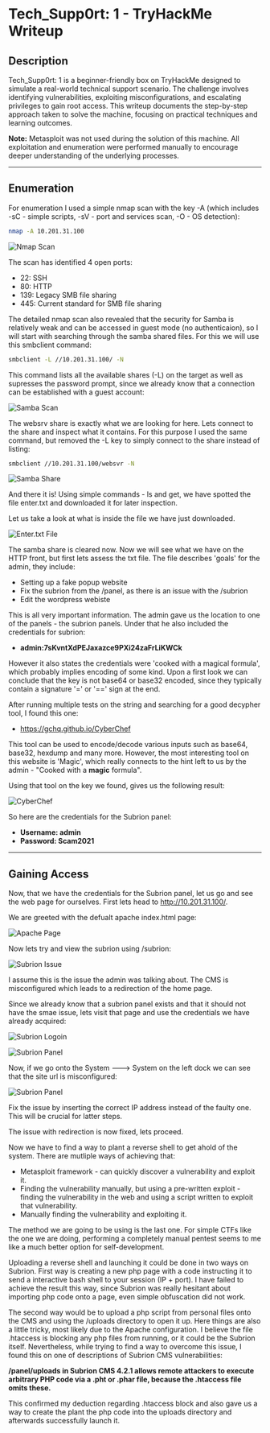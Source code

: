 # Tech_Supp0rt: 1 - TryHackMe Writeup

## Description
Tech_Supp0rt: 1 is a beginner-friendly box on TryHackMe designed to simulate a real-world technical support scenario. The challenge involves identifying vulnerabilities, exploiting misconfigurations, and escalating privileges to gain root access. This writeup documents the step-by-step approach taken to solve the machine, focusing on practical techniques and learning outcomes.

**Note:** Metasploit was not used during the solution of this machine. All exploitation and enumeration were performed manually to encourage deeper understanding of the underlying processes.

---

## Enumeration
For enumeration I used a simple nmap scan with the key -A (which includes -sC - simple scripts, -sV - port and services scan, -O - OS detection):

```bash
nmap -A 10.201.31.100
```

![Nmap Scan](assets/nmap-scan.png)

The scan has identified 4 open ports:
- 22: SSH
- 80: HTTP
- 139: Legacy SMB file sharing
- 445: Current standard for SMB file sharing

The detailed nmap scan also revealed that the security for Samba is relatively weak and can be accessed in guest mode (no authenticaion), so I will start with searching through the samba shared files. For this we will use this smbclient command:

```bash
smbclient -L //10.201.31.100/ -N
```

This command lists all the available shares (-L) on the target as well as supresses the password prompt, since we already know that a connection can be established with a guest account:


![Samba Scan](assets/smb-scan.png)

The websrv share is exactly what we are looking for here. Lets connect to the share and inspect what it contains. For this purpose I used the same command, but removed the -L key to simply connect to the share instead of listing:

```bash
smbclient //10.201.31.100/websvr -N
```

![Samba Share](assets/smb-share.png)


And there it is! Using simple commands - ls and get, we have spotted the file enter.txt and downloaded it for later inspection.

Let us take a look at what is inside the file we have just downloaded.

![Enter.txt File](assets/enter.txt.png)

The samba share is cleared now. Now we will see what we have on the HTTP front, but first lets assess the txt file. The file describes 'goals' for the admin, they include:
- Setting up a fake popup website
- Fix the subrion from the /panel, as there is an issue with the /subrion
- Edit the wordpress webiste

This is all very important information. The admin gave us the location to one of the panels - the subrion panels. Under that he also included the credentials for subrion:
- **admin:7sKvntXdPEJaxazce9PXi24zaFrLiKWCk**

However it also states the credentials were 'cooked with a magical formula', which probably implies encoding of some kind. Upon a first look we can conclude that the key is not base64 or base32 encoded, since they typically contain a signature '=' or '==' sign at the end.

After running multiple tests on the string and searching for a good decypher tool, I found this one:
- https://gchq.github.io/CyberChef

This tool can be used to encode/decode various inputs such as base64, base32, hexdump and many more. However, the most interesting tool on this website is 'Magic', which really connects to the hint left to us by the admin - "Cooked with a **magic** formula".

Using that tool on the key we found, gives us the following result:

![CyberChef](assets/CyberChef.png)


So here are the credentials for the Subrion panel:
- **Username: admin**
- **Password: Scam2021**

---

## Gaining Access

Now, that we have the credentials for the Subrion panel, let us go and see the web page for ourselves. First lets head to http://10.201.31.100/. 

We are greeted with the defualt apache index.html page:

![Apache Page](assets/apache-page.png)

Now lets try and view the subrion using /subrion:

![Subrion Issue](assets/subrion-issue.png)

I assume this is the issue the admin was talking about. The CMS is misconfigured which leads to a redirection of the home page.

Since we already know that a subrion panel exists and that it should not have the smae issue, lets visit that page and use the credentials we have already acquired:

![Subrion Logoin](assets/subrion-login.png)


![Subrion Panel](assets/subrion-panel.png)

Now, if we go onto the System ---> System on the left dock we can see that the site url is misconfigured:

![Subrion Panel](assets/subrion-misconfig.png)

Fix the issue by inserting the correct IP address instead of the faulty one. This will be crucial for latter steps.

The issue with redirection is now fixed, lets proceed.

Now we have to find a way to plant a reverse shell to get ahold of the system. There are mutliple ways of achieving that:
- Metasploit framework - can quickly discover a vulnerability and exploit it.
- Finding the vulnerability manually, but using a pre-written exploit - finding the vulnerability in the web and using a script written to exploit that vulnerability.
- Manually finding the vulnerability and exploiting it.

The method we are going to be using is the last one. For simple CTFs like the one we are doing, performing a completely manual pentest seems to me like a much better option for self-development.

Uploading a reverse shell and launching it could be done in two ways on Subrion. First way is creating a new php page with a code instructing it to send a interactive bash shell to your session (IP + port). I have failed to achieve the result this way, since Subrion was really hesitant about importing php code onto a page, even simple obfuscation did not work. 

The second way would be to upload a php script from personal files onto the CMS and using the /uploads directory to open it up. Here things are also a little tricky, most likely due to the Apache configuration. I believe the file .htaccess is blocking any php files from running, or it could be the Subrion itself. Nevertheless, while trying to find a way to overcome this issue, I found this on one of descriptions of Subrion CMS vulnerabilities:

**/panel/uploads in Subrion CMS 4.2.1 allows remote attackers to execute arbitrary PHP code via a .pht or .phar file, because the .htaccess file omits these.**

This confirmed my deduction regarding .htaccess block and also gave us a way to create the plant the php code into the uploads directory and afterwards successfully launch it.

